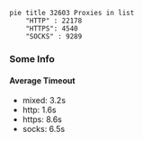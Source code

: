 
```mermaid
pie title 32603 Proxies in list
    "HTTP" : 22178
    "HTTPS": 4540
    "SOCKS" : 9289
```

### Some Info
#### Average Timeout

- mixed: 3.2s
- http: 1.6s
- https: 8.6s
- socks: 6.5s